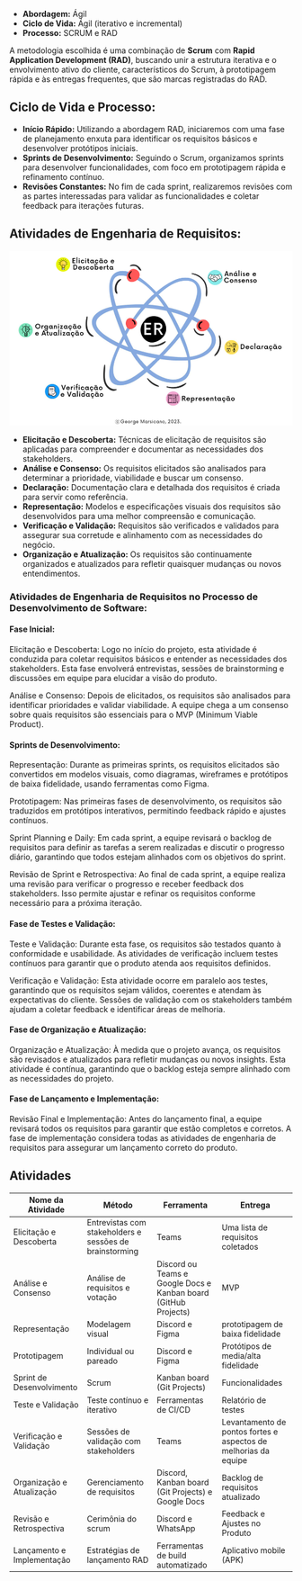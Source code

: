 
- **Abordagem:** Ágil
- **Ciclo de Vida:** Ágil (iterativo e incremental)
- **Processo:** SCRUM e RAD



A metodologia escolhida é uma combinação de **Scrum** com **Rapid Application Development (RAD)**, buscando unir a estrutura iterativa e o envolvimento ativo do cliente, característicos do Scrum, à prototipagem rápida e às entregas frequentes, que são marcas registradas do RAD.

## Ciclo de Vida e Processo:
- **Início Rápido:** Utilizando a abordagem RAD, iniciaremos com uma fase de planejamento enxuta para identificar os requisitos básicos e desenvolver protótipos iniciais.
- **Sprints de Desenvolvimento:** Seguindo o Scrum, organizamos sprints para desenvolver funcionalidades, com foco em prototipagem rápida e refinamento contínuo.
- **Revisões Constantes:** No fim de cada sprint, realizaremos revisões com as partes interessadas para validar as funcionalidades e coletar feedback para iterações futuras.

## Atividades de Engenharia de Requisitos:
![Engenharia de Requisitos](./imagens/Atividades-de-Requisitos.png)

- **Elicitação e Descoberta:** Técnicas de elicitação de requisitos são aplicadas para compreender e documentar as necessidades dos stakeholders.
- **Análise e Consenso:** Os requisitos elicitados são analisados para determinar a prioridade, viabilidade e buscar um consenso.
- **Declaração:** Documentação clara e detalhada dos requisitos é criada para servir como referência.
- **Representação:** Modelos e especificações visuais dos requisitos são desenvolvidos para uma melhor compreensão e comunicação.
- **Verificação e Validação:** Requisitos são verificados e validados para assegurar sua corretude e alinhamento com as necessidades do negócio.
- **Organização e Atualização:** Os requisitos são continuamente organizados e atualizados para refletir quaisquer mudanças ou novos entendimentos.

### Atividades de Engenharia de Requisitos no Processo de Desenvolvimento de Software:

#### Fase Inicial:

Elicitação e Descoberta: Logo no início do projeto, esta atividade é conduzida para coletar requisitos básicos e entender as necessidades dos stakeholders. Esta fase envolverá entrevistas, sessões de brainstorming e discussões em equipe para elucidar a visão do produto.

Análise e Consenso: Depois de elicitados, os requisitos são analisados para identificar prioridades e validar viabilidade. A equipe chega a um consenso sobre quais requisitos são essenciais para o MVP (Minimum Viable Product).

#### Sprints de Desenvolvimento:

Representação: Durante as primeiras sprints, os requisitos elicitados são convertidos em modelos visuais, como diagramas, wireframes e protótipos de baixa fidelidade, usando ferramentas como Figma.

Prototipagem: Nas primeiras fases de desenvolvimento, os requisitos são traduzidos em protótipos interativos, permitindo feedback rápido e ajustes contínuos.

Sprint Planning e Daily: Em cada sprint, a equipe revisará o backlog de requisitos para definir as tarefas a serem realizadas e discutir o progresso diário, garantindo que todos estejam alinhados com os objetivos do sprint.

Revisão de Sprint e Retrospectiva: Ao final de cada sprint, a equipe realiza uma revisão para verificar o progresso e receber feedback dos stakeholders. Isso permite ajustar e refinar os requisitos conforme necessário para a próxima iteração.

#### Fase de Testes e Validação:

Teste e Validação: Durante esta fase, os requisitos são testados quanto à conformidade e usabilidade. As atividades de verificação incluem testes contínuos para garantir que o produto atenda aos requisitos definidos.

Verificação e Validação: Esta atividade ocorre em paralelo aos testes, garantindo que os requisitos sejam válidos, coerentes e atendam às expectativas do cliente. Sessões de validação com os stakeholders também ajudam a coletar feedback e identificar áreas de melhoria.

#### Fase de Organização e Atualização:

Organização e Atualização: À medida que o projeto avança, os requisitos são revisados e atualizados para refletir mudanças ou novos insights. Esta atividade é contínua, garantindo que o backlog esteja sempre alinhado com as necessidades do projeto.

#### Fase de Lançamento e Implementação:

Revisão Final e Implementação: Antes do lançamento final, a equipe revisará todos os requisitos para garantir que estão completos e corretos. A fase de implementação considera todas as atividades de engenharia de requisitos para assegurar um lançamento correto do produto.

## Atividades

| Nome da Atividade | Método | Ferramenta | Entrega |
|-------------------|--------|------------|---------|
| Elicitação e Descoberta | Entrevistas com stakeholders e sessões de brainstorming | Teams | Uma lista de requisitos coletados |
| Análise e Consenso | Análise de requisitos e votação | Discord ou Teams e Google Docs e Kanban board (GitHub Projects) | MVP |
| Representação | Modelagem visual | Discord e Figma  | prototipagem de baixa fidelidade |
| Prototipagem | Individual ou pareado | Discord e Figma | Protótipos de media/alta fidelidade |
| Sprint de Desenvolvimento | Scrum | Kanban board (Git Projects) | Funcionalidades |
| Teste e Validação | Teste contínuo e iterativo | Ferramentas de CI/CD | Relatório de testes |
| Verificação e Validação | Sessões de validação com stakeholders | Teams | Levantamento de pontos fortes e aspectos de melhorias da equipe |
| Organização e Atualização | Gerenciamento de requisitos | Discord, Kanban board (Git Projects) e Google Docs  | Backlog de requisitos atualizado |
| Revisão e Retrospectiva | Cerimônia do scrum | Discord e WhatsApp | Feedback e Ajustes no Produto |
| Lançamento e Implementação | Estratégias de lançamento RAD | Ferramentas de build automatizado | Aplicativo mobile (APK) |
